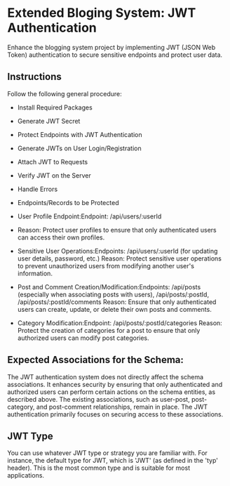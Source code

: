 # Extended Bloging System: JWT Authentication
Enhance the blogging system project by implementing JWT (JSON Web Token) authentication to secure sensitive endpoints and protect user data.

## Instructions
Follow the following general procedure:
* Install Required Packages
* Generate JWT Secret
* Protect Endpoints with JWT Authentication
* Generate JWTs on User Login/Registration
* Attach JWT to Requests
* Verify JWT on the Server
* Handle Errors
* Endpoints/Records to be Protected
* User Profile Endpoint:Endpoint: /api/users/:userId
* Reason: Protect user profiles to ensure that only authenticated users can access their own profiles.

* Sensitive User Operations:Endpoints: /api/users/:userId (for updating user details, password, etc.)
Reason: Protect sensitive user operations to prevent unauthorized users from modifying another user's information.

* Post and Comment Creation/Modification:Endpoints: /api/posts (especially when associating posts with users), /api/posts/:postId, /api/posts/:postId/comments
Reason: Ensure that only authenticated users can create, update, or delete their own posts and comments.

* Category Modification:Endpoint: /api/posts/:postId/categories
Reason: Protect the creation of categories for a post to ensure that only authorized users can modify post categories.

## Expected Associations for the Schema:
The JWT authentication system does not directly affect the schema associations. It enhances security by ensuring that only authenticated and authorized users can perform certain actions on the schema entities, as described above. The existing associations, such as user-post, post-category, and post-comment relationships, remain in place. The JWT authentication primarily focuses on securing access to these associations.

## JWT Type
You can use whatever JWT type or strategy you are familiar with. For instance, the default type for JWT, which is 'JWT' (as defined in the 'typ' header). This is the most common type and is suitable for most applications.